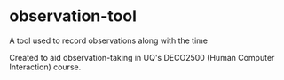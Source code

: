 # observation-tool
A tool used to record observations along with the time

Created to aid observation-taking in UQ's DECO2500 (Human Computer Interaction) course.

